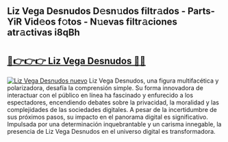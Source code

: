 ## Liz Vega Desnudos D𝚎sn𝚞dos filtr𝚊dos - Parts-YiR Vid𝚎os f𝚘tos - N𝚞evas filtr𝚊ciones atr𝚊ctivas i8qBh

# <h2><a href="http://mbdl74.tromn.icu/?c=Liz+Vega+Desnudos">🔗👉👉👉 Liz Vega Desnudos 🔗🔗</a></h2>

[![Liz Vega Desnudos nuevo](https://i.imgur.com/pEAQMta.gif)](http://mbdl74.tromn.icu/?c=Liz+Vega+Desnudos)
Liz Vega Desnudos, una figura multifacética y polarizadora, desafía la comprensión simple. Su forma innovadora de interactuar con el público en línea ha fascinado y enfurecido a los espectadores, encendiendo debates sobre la privacidad, la moralidad y las complejidades de las sociedades digitales. A pesar de la incertidumbre de sus próximos pasos, su impacto en el panorama digital es significativo. Impulsada por una determinación inquebrantable y un carisma innegable, la presencia de Liz Vega Desnudos en el universo digital es transformadora.
